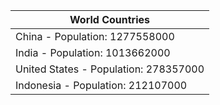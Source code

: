 | World Countries |
| --- |
| China - Population: 1277558000 |
| India - Population: 1013662000 |
| United States - Population: 278357000 |
| Indonesia - Population: 212107000 |

